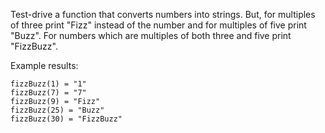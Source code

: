 Test-drive a function that converts numbers into strings. But, for multiples of three print "Fizz" instead of the number and for multiples of five print "Buzz". For numbers which are multiples of both three and five print "FizzBuzz".

Example results:

```
fizzBuzz(1) = "1"
fizzBuzz(7) = "7"
fizzBuzz(9) = "Fizz"
fizzBuzz(25) = "Buzz"
fizzBuzz(30) = "FizzBuzz"
```
